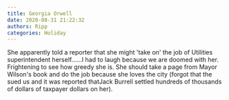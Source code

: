 ```yaml
---
title: Georgia Orwell
date: 2020-08-31 21:22:32
authors: Ripp
categories: Holiday
---
```


 She apparently told a reporter that she might 'take on' the job of Utilities superintendent herself......I had to laugh because we are doomed with her.  Frightening to see how greedy she is.  She should take a page from Mayor Wilson's book and do the job because she loves the city (forgot that the sued us and it was reported thatJack Burrell settled hundreds of thousands of dollars of taxpayer dollars on her).